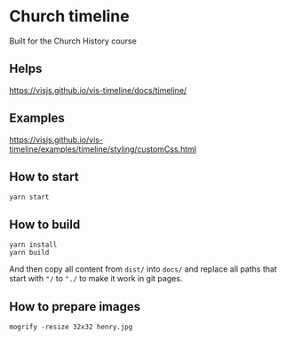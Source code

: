 # Church timeline

Built for the Church History course

## Helps
https://visjs.github.io/vis-timeline/docs/timeline/

## Examples
https://visjs.github.io/vis-timeline/examples/timeline/styling/customCss.html

## How to start

```
yarn start
```

## How to build

```
yarn install
yarn build
```

And then copy all content from `dist/` into `docs/` 
and replace all paths that start with `"/` to `"./` to make it work in git pages.

## How to prepare images

```
mogrify -resize 32x32 henry.jpg
```